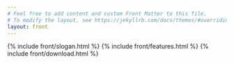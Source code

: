 ```yaml
---
# Feel free to add content and custom Front Matter to this file.
# To modify the layout, see https://jekyllrb.com/docs/themes/#overriding-theme-defaults
layout: front
---
```

{% include front/slogan.html %} <!-- Includes the slogan section -->
{% include front/features.html %} <!-- Includes the feature section -->
{% include front/download.html %} <!-- Includes the download section -->

